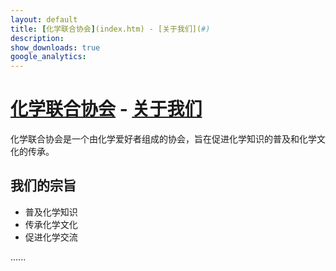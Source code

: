 ```yaml
---
layout: default
title: [化学联合协会](index.htm) - [关于我们](#)
description: 
show_downloads: true
google_analytics:
---
```


# [化学联合协会](index.htm) - [关于我们](#)

化学联合协会是一个由化学爱好者组成的协会，旨在促进化学知识的普及和化学文化的传承。

## 我们的宗旨

- 普及化学知识
- 传承化学文化
- 促进化学交流

......
